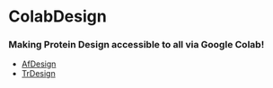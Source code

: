 # ColabDesign
### Making Protein Design accessible to all via Google Colab! 

- [AfDesign](https://colab.research.google.com/github/sokrypton/ColabDesign/blob/main/af_design_tutorial.ipynb)
- [TrDesign](https://colab.research.google.com/github/gjoni/trDesign/blob/beta/02-GD/notebooks/TrDesign_GD_demo.ipynb) 
